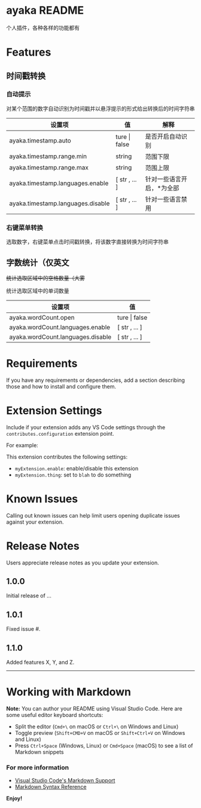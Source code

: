 # ayaka README

个人插件，各种各样的功能都有

# Features

## 时间戳转换

### 自动提示

对某个范围的数字自动识别为时间戳并以悬浮提示的形式给出转换后的时间字符串

设置项|值|解释
-|-|-
ayaka.timestamp.auto | ture \| false | 是否开启自动识别
ayaka.timestamp.range.min | string | 范围下限
ayaka.timestamp.range.max | string | 范围上限
ayaka.timestamp.languages.enable | [ str , ... ] | 针对一些语言开启，*为全部
ayaka.timestamp.languages.disable | [ str , ... ] | 针对一些语言禁用

### 右键菜单转换

选取数字，右键菜单点击时间戳转换，将该数字直接转换为时间字符串

## 字数统计（仅英文

<del>统计选取区域中的空格数量（大雾</del>

统计选取区域中的单词数量

设置项|值
-|-
ayaka.wordCount.open | ture \| false
ayaka.wordCount.languages.enable | [ str , ... ] | 针对一些语言开启，*为全部
ayaka.wordCount.languages.disable | [ str , ... ] | 针对一些语言禁用

# Requirements

If you have any requirements or dependencies, add a section describing those and how to install and configure them.

# Extension Settings

Include if your extension adds any VS Code settings through the `contributes.configuration` extension point.

For example:

This extension contributes the following settings:

* `myExtension.enable`: enable/disable this extension
* `myExtension.thing`: set to `blah` to do something

# Known Issues

Calling out known issues can help limit users opening duplicate issues against your extension.

# Release Notes

Users appreciate release notes as you update your extension.

## 1.0.0

Initial release of ...

## 1.0.1

Fixed issue #.

## 1.1.0

Added features X, Y, and Z.

-----------------------------------------------------------------------------------------------------------

# Working with Markdown

**Note:** You can author your README using Visual Studio Code.  Here are some useful editor keyboard shortcuts:

* Split the editor (`Cmd+\` on macOS or `Ctrl+\` on Windows and Linux)
* Toggle preview (`Shift+CMD+V` on macOS or `Shift+Ctrl+V` on Windows and Linux)
* Press `Ctrl+Space` (Windows, Linux) or `Cmd+Space` (macOS) to see a list of Markdown snippets

### For more information

* [Visual Studio Code's Markdown Support](http://code.visualstudio.com/docs/languages/markdown)
* [Markdown Syntax Reference](https://help.github.com/articles/markdown-basics/)

**Enjoy!**
